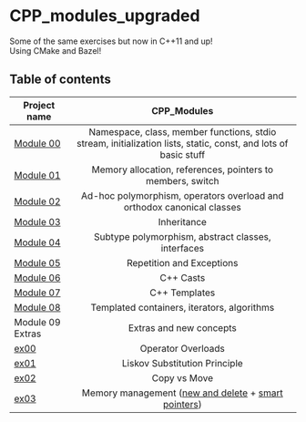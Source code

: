 # CPP_modules_upgraded

Some of the same exercises but now in C++11 and up!</br>
Using CMake and Bazel!
## Table of contents

| Project name |                                                   CPP_Modules                                                  |
|--------------|:--------------------------------------------------------------------------------------------------------------:|
| [Module 00](https://github.com/IamTheKaaZZ/cpp_modulesmodule00/subject.pdf)    | Namespace, class, member functions, stdio stream, initialization lists, static, const, and lots of basic stuff |
| [Module 01](https://github.com/IamTheKaaZZ/cpp_modulesmodule01/subject.pdf)    |                           Memory allocation, references, pointers to members, switch                           |
| [Module 02](https://github.com/IamTheKaaZZ/cpp_modulesmodule02/subject.pdf)    |                     Ad-hoc polymorphism, operators overload and orthodox canonical classes                     |
| [Module 03](https://github.com/IamTheKaaZZ/cpp_modulesmodule03/subject.pdf)    |                                                   Inheritance                                                  |
| [Module 04](https://github.com/IamTheKaaZZ/cpp_modulesmodule04/subject.pdf)    |                               Subtype polymorphism, abstract classes, interfaces                               |
| [Module 05](https://github.com/IamTheKaaZZ/cpp_modulesmodule05/subject.pdf)    |                                            Repetition and Exceptions                                           |
| [Module 06](https://github.com/IamTheKaaZZ/cpp_modulesmodule06/subject.pdf)    |                                                    C++ Casts                                                   |
| [Module 07](https://github.com/IamTheKaaZZ/cpp_modulesmodule07/subject.pdf)    |                                                  C++ Templates                                                 |
| [Module 08](https://github.com/IamTheKaaZZ/cpp_modulesmodule08/subject.pdf)    |                                   Templated containers, iterators, algorithms                                  |
| Module 09 Extras |                                   Extras and new concepts                                  |
| [ex00](module09_extras/ex00/README.md) |                                   Operator Overloads                                  |
| [ex01](module09_extras/ex01/README.md) |                                   Liskov Substitution Principle                                  |
| [ex02](module09_extras/ex02/README.md) |                                    Copy vs Move                                  |
| [ex03](module09_extras/ex03/README.md) |                                    Memory management ([new and delete](module09_extras/ex03/EX_NewDelete) + [smart pointers](module09_extras/ex03/EX_SmartPointer))                                  |

